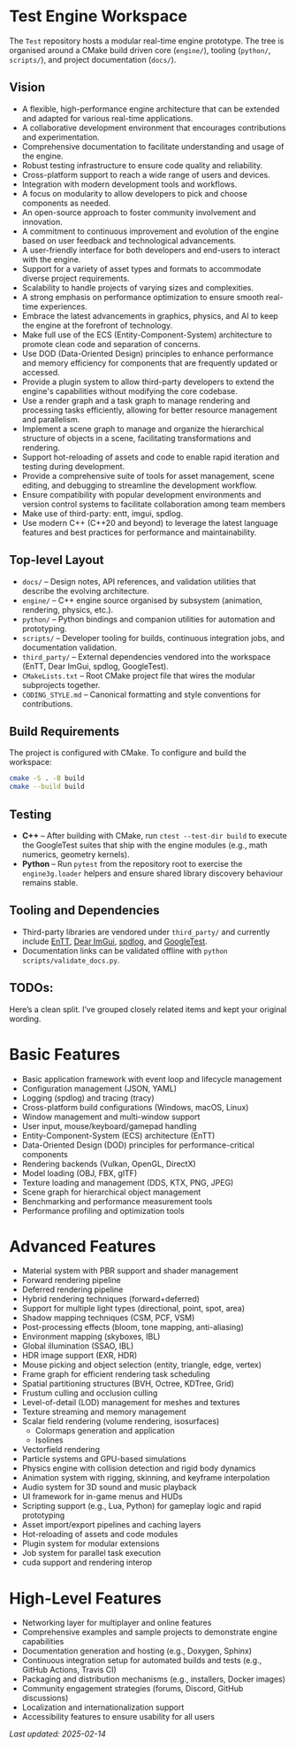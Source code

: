 # Test Engine Workspace

The `Test` repository hosts a modular real-time engine prototype. The tree is organised around a CMake build driven
core (`engine/`), tooling (`python/`, `scripts/`), and project documentation (`docs/`).

## Vision

- A flexible, high-performance engine architecture that can be extended and adapted for various real-time applications.
- A collaborative development environment that encourages contributions and experimentation.
- Comprehensive documentation to facilitate understanding and usage of the engine.
- Robust testing infrastructure to ensure code quality and reliability.
- Cross-platform support to reach a wide range of users and devices.
- Integration with modern development tools and workflows.
- A focus on modularity to allow developers to pick and choose components as needed.
- An open-source approach to foster community involvement and innovation.
- A commitment to continuous improvement and evolution of the engine based on user feedback and technological
  advancements.
- A user-friendly interface for both developers and end-users to interact with the engine.
- Support for a variety of asset types and formats to accommodate diverse project requirements.
- Scalability to handle projects of varying sizes and complexities.
- A strong emphasis on performance optimization to ensure smooth real-time experiences.
- Embrace the latest advancements in graphics, physics, and AI to keep the engine at the forefront of technology.
- Make full use of the ECS (Entity-Component-System) architecture to promote clean code and separation of concerns.
- Use DOD (Data-Oriented Design) principles to enhance performance and memory efficiency for components that are
  frequently updated or accessed.
- Provide a plugin system to allow third-party developers to extend the engine's capabilities without modifying the core
  codebase.
- Use a render graph and a task graph to manage rendering and processing tasks efficiently, allowing for better resource
  management and parallelism.
- Implement a scene graph to manage and organize the hierarchical structure of objects in a scene, facilitating
  transformations and rendering.
- Support hot-reloading of assets and code to enable rapid iteration and testing during development.
- Provide a comprehensive suite of tools for asset management, scene editing, and debugging to streamline the
  development workflow.
- Ensure compatibility with popular development environments and version control systems to facilitate collaboration
  among team members
- Make use of third-party: entt, imgui, spdlog.
- Use modern C++ (C++20 and beyond) to leverage the latest language features and best practices for performance and
  maintainability.

## Top-level Layout

- `docs/` – Design notes, API references, and validation utilities that describe the evolving architecture.
- `engine/` – C++ engine source organised by subsystem (animation, rendering, physics, etc.).
- `python/` – Python bindings and companion utilities for automation and prototyping.
- `scripts/` – Developer tooling for builds, continuous integration jobs, and documentation validation.
- `third_party/` – External dependencies vendored into the workspace (EnTT, Dear ImGui, spdlog, GoogleTest).
- `CMakeLists.txt` – Root CMake project file that wires the modular subprojects together.
- `CODING_STYLE.md` – Canonical formatting and style conventions for contributions.

## Build Requirements

The project is configured with CMake. To configure and build the workspace:

```bash
cmake -S . -B build
cmake --build build
```

## Testing

- **C++** – After building with CMake, run `ctest --test-dir build` to execute the GoogleTest suites that ship with the
  engine modules (e.g., math numerics, geometry kernels).
- **Python** – Run `pytest` from the repository root to exercise the `engine3g.loader` helpers and ensure shared library
  discovery behaviour remains stable.

## Tooling and Dependencies

- Third-party libraries are vendored under `third_party/` and currently include [EnTT](https://github.com/skypjack/entt),
  [Dear ImGui](https://github.com/ocornut/imgui), [spdlog](https://github.com/gabime/spdlog), and
  [GoogleTest](https://github.com/google/googletest).
- Documentation links can be validated offline with `python scripts/validate_docs.py`.

## TODOs:
Here’s a clean split. I’ve grouped closely related items and kept your original wording.

# Basic Features

* Basic application framework with event loop and lifecycle management
* Configuration management (JSON, YAML)
* Logging (spdlog) and tracing (tracy)
* Cross-platform build configurations (Windows, macOS, Linux)
* Window management and multi-window support
* User input, mouse/keyboard/gamepad handling
* Entity-Component-System (ECS) architecture (EnTT)
* Data-Oriented Design (DOD) principles for performance-critical components
* Rendering backends (Vulkan, OpenGL, DirectX)
* Model loading (OBJ, FBX, glTF)
* Texture loading and management (DDS, KTX, PNG, JPEG)
* Scene graph for hierarchical object management
* Benchmarking and performance measurement tools
* Performance profiling and optimization tools

# Advanced Features

* Material system with PBR support and shader management
* Forward rendering pipeline
* Deferred rendering pipeline
* Hybrid rendering techniques (forward+deferred)
* Support for multiple light types (directional, point, spot, area)
* Shadow mapping techniques (CSM, PCF, VSM)
* Post-processing effects (bloom, tone mapping, anti-aliasing)
* Environment mapping (skyboxes, IBL)
* Global illumination (SSAO, IBL)
* HDR image support (EXR, HDR)
* Mouse picking and object selection (entity, triangle, edge, vertex)
* Frame graph for efficient rendering task scheduling
* Spatial partitioning structures (BVH, Octree, KDTree, Grid)
* Frustum culling and occlusion culling
* Level-of-detail (LOD) management for meshes and textures
* Texture streaming and memory management
* Scalar field rendering (volume rendering, isosurfaces)
  * Colormaps generation and application
  * Isolines
* Vectorfield rendering
* Particle systems and GPU-based simulations
* Physics engine with collision detection and rigid body dynamics
* Animation system with rigging, skinning, and keyframe interpolation
* Audio system for 3D sound and music playback
* UI framework for in-game menus and HUDs
* Scripting support (e.g., Lua, Python) for gameplay logic and rapid prototyping
* Asset import/export pipelines and caching layers
* Hot-reloading of assets and code modules
* Plugin system for modular extensions
* Job system for parallel task execution
* cuda support and rendering interop

# High-Level Features

* Networking layer for multiplayer and online features
* Comprehensive examples and sample projects to demonstrate engine capabilities
* Documentation generation and hosting (e.g., Doxygen, Sphinx)
* Continuous integration setup for automated builds and tests (e.g., GitHub Actions, Travis CI)
* Packaging and distribution mechanisms (e.g., installers, Docker images)
* Community engagement strategies (forums, Discord, GitHub discussions)
* Localization and internationalization support
* Accessibility features to ensure usability for all users

_Last updated: 2025-02-14_
